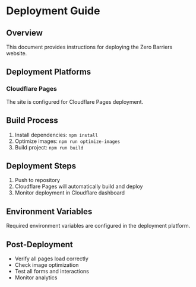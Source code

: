 # Deployment Guide

## Overview

This document provides instructions for deploying the Zero Barriers website.

## Deployment Platforms

### Cloudflare Pages

The site is configured for Cloudflare Pages deployment.

## Build Process

1. Install dependencies: `npm install`
2. Optimize images: `npm run optimize-images`
3. Build project: `npm run build`

## Deployment Steps

1. Push to repository
2. Cloudflare Pages will automatically build and deploy
3. Monitor deployment in Cloudflare dashboard

## Environment Variables

Required environment variables are configured in the deployment platform.

## Post-Deployment

- Verify all pages load correctly
- Check image optimization
- Test all forms and interactions
- Monitor analytics

